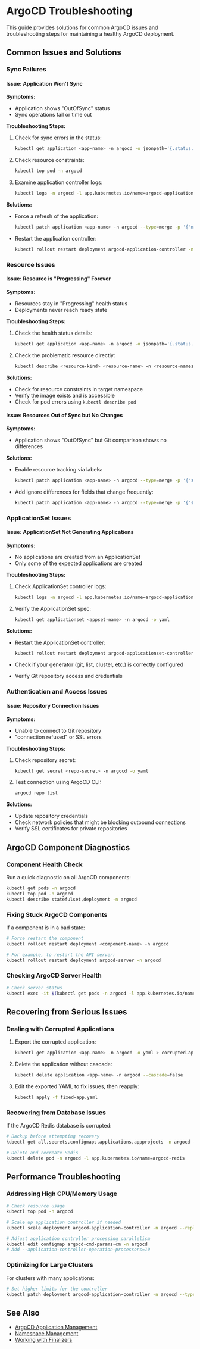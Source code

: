 # ArgoCD Troubleshooting

This guide provides solutions for common ArgoCD issues and troubleshooting steps for maintaining a healthy ArgoCD deployment.

## Common Issues and Solutions

### Sync Failures

#### Issue: Application Won't Sync

**Symptoms:**
- Application shows "OutOfSync" status
- Sync operations fail or time out

**Troubleshooting Steps:**

1. Check for sync errors in the status:
   ```bash
   kubectl get application <app-name> -n argocd -o jsonpath='{.status.conditions}' | jq
   ```

2. Check resource constraints:
   ```bash
   kubectl top pod -n argocd
   ```

3. Examine application controller logs:
   ```bash
   kubectl logs -n argocd -l app.kubernetes.io/name=argocd-application-controller -c argocd-application-controller
   ```

**Solutions:**

- Force a refresh of the application:
  ```bash
  kubectl patch application <app-name> -n argocd --type=merge -p '{"metadata":{"annotations":{"argocd.argoproj.io/refresh":"hard"}}}'
  ```

- Restart the application controller:
  ```bash
  kubectl rollout restart deployment argocd-application-controller -n argocd
  ```

### Resource Issues

#### Issue: Resource is "Progressing" Forever

**Symptoms:**
- Resources stay in "Progressing" health status
- Deployments never reach ready state

**Troubleshooting Steps:**

1. Check the health status details:
   ```bash
   kubectl get application <app-name> -n argocd -o jsonpath='{.status.resources}' | jq 'map(select(.health.status=="Progressing"))'
   ```

2. Check the problematic resource directly:
   ```bash
   kubectl describe <resource-kind> <resource-name> -n <resource-namespace>
   ```

**Solutions:**

- Check for resource constraints in target namespace
- Verify the image exists and is accessible
- Check for pod errors using `kubectl describe pod`

#### Issue: Resources Out of Sync but No Changes

**Symptoms:**
- Application shows "OutOfSync" but Git comparison shows no differences

**Solutions:**

- Enable resource tracking via labels:
  ```bash
  kubectl patch application <app-name> -n argocd --type=merge -p '{"spec":{"syncPolicy":{"syncOptions":["CreateNamespace=true","RespectIgnoreDifferences=true"]}}}'
  ```

- Add ignore differences for fields that change frequently:
  ```bash
  kubectl patch application <app-name> -n argocd --type=merge -p '{"spec":{"ignoreDifferences":[{"group":"apps","kind":"Deployment","jsonPointers":["/spec/replicas"]}]}}'
  ```

### ApplicationSet Issues

#### Issue: ApplicationSet Not Generating Applications

**Symptoms:**
- No applications are created from an ApplicationSet
- Only some of the expected applications are created

**Troubleshooting Steps:**

1. Check ApplicationSet controller logs:
   ```bash
   kubectl logs -n argocd -l app.kubernetes.io/name=argocd-applicationset-controller
   ```

2. Verify the ApplicationSet spec:
   ```bash
   kubectl get applicationset <appset-name> -n argocd -o yaml
   ```

**Solutions:**

- Restart the ApplicationSet controller:
  ```bash
  kubectl rollout restart deployment argocd-applicationset-controller -n argocd
  ```

- Check if your generator (git, list, cluster, etc.) is correctly configured
- Verify Git repository access and credentials

### Authentication and Access Issues

#### Issue: Repository Connection Issues

**Symptoms:**
- Unable to connect to Git repository
- "connection refused" or SSL errors

**Troubleshooting Steps:**

1. Check repository secret:
   ```bash
   kubectl get secret <repo-secret> -n argocd -o yaml
   ```

2. Test connection using ArgoCD CLI:
   ```bash
   argocd repo list
   ```

**Solutions:**

- Update repository credentials
- Check network policies that might be blocking outbound connections
- Verify SSL certificates for private repositories

## ArgoCD Component Diagnostics

### Component Health Check

Run a quick diagnostic on all ArgoCD components:

```bash
kubectl get pods -n argocd
kubectl top pod -n argocd
kubectl describe statefulset,deployment -n argocd
```

### Fixing Stuck ArgoCD Components

If a component is in a bad state:

```bash
# Force restart the component
kubectl rollout restart deployment <component-name> -n argocd

# For example, to restart the API server:
kubectl rollout restart deployment argocd-server -n argocd
```

### Checking ArgoCD Server Health

```bash
# Check server status
kubectl exec -it $(kubectl get pods -n argocd -l app.kubernetes.io/name=argocd-server -o name | head -n 1) -n argocd -- argocd admin server health
```

## Recovering from Serious Issues

### Dealing with Corrupted Applications

1. Export the corrupted application:
   ```bash
   kubectl get application <app-name> -n argocd -o yaml > corrupted-app.yaml
   ```

2. Delete the application without cascade:
   ```bash
   kubectl delete application <app-name> -n argocd --cascade=false
   ```

3. Edit the exported YAML to fix issues, then reapply:
   ```bash
   kubectl apply -f fixed-app.yaml
   ```

### Recovering from Database Issues

If the ArgoCD Redis database is corrupted:

```bash
# Backup before attempting recovery
kubectl get all,secrets,configmaps,applications,appprojects -n argocd -o yaml > argocd-backup.yaml

# Delete and recreate Redis
kubectl delete pod -n argocd -l app.kubernetes.io/name=argocd-redis
```

## Performance Troubleshooting

### Addressing High CPU/Memory Usage

```bash
# Check resource usage
kubectl top pod -n argocd

# Scale up application controller if needed
kubectl scale deployment argocd-application-controller -n argocd --replicas=2

# Adjust application controller processing parallelism
kubectl edit configmap argocd-cmd-params-cm -n argocd
# Add --application-controller-operation-processors=10
```

### Optimizing for Large Clusters

For clusters with many applications:

```bash
# Set higher limits for the controller
kubectl patch deployment argocd-application-controller -n argocd --type=json -p='[{"op":"replace","path":"/spec/template/spec/containers/0/resources/limits","value":{"cpu":"2","memory":"4Gi"}}]'
```

## See Also

- [ArgoCD Application Management](./application-management.md)
- [Namespace Management](../namespace-management/index.md)
- [Working with Finalizers](../resource-management/finalizers.md)